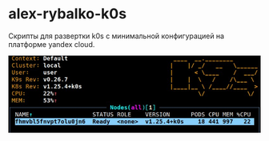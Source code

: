 # alex-rybalko-k0s

Скрипты для развертки k0s с минимальной конфигурацией на платформе yandex cloud.

![](img/k9s.jpg)
